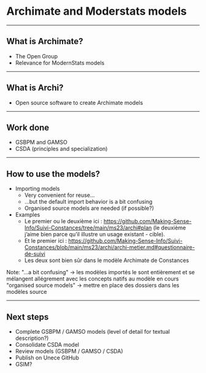 # Archimate and Moderstats models

---

## What is Archimate?

- The Open Group
- Relevance for ModernStats models

---

## What is Archi?

- Open source software to create Archimate models

---

## Work done

- GSBPM and GAMSO
- CSDA (principles and specialization)

---

## How to use the models?

- Importing models
  - Very convenient for reuse...
  - ...but the default import behavior is a bit confusing
  - Organised source models are needed (if possible?)
- Examples
  - Le premier ou le deuxième ici : https://github.com/Making-Sense-Info/Suivi-Constances/tree/main/ms23/archi#plan (le deuxième j’aime bien parce qu’il illustre un usage existant - cible).
  - Et le premier ici : https://github.com/Making-Sense-Info/Suivi-Constances/blob/main/ms23/archi/archi-metier.md#questionnaire-de-suivi
  - Les deux sont bien sûr dans le modèle Archimate de Constances

Note:
"...a bit confusing" -> les modèles importés le sont entièrement et se mélangent allégrement avec les concepts natifs au modèle en cours
"organised source models" -> mettre en place des dossiers dans les modèles source

---

## Next steps

- Complete GSBPM / GAMSO models (level of detail for textual description?)
- Consolidate CSDA model
- Review models (GSBPM / GAMSO / CSDA)
- Publish on Unece GitHub
- GSIM?
